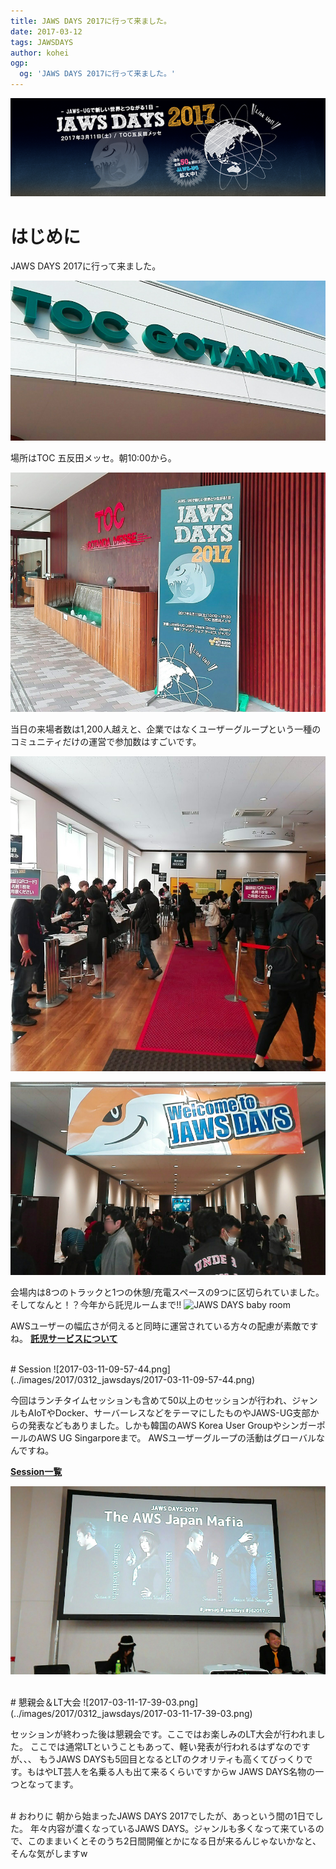 ```yaml
---
title: JAWS DAYS 2017に行って来ました。
date: 2017-03-12
tags: JAWSDAYS
author: kohei
ogp:
  og: 'JAWS DAYS 2017に行って来ました。'
---
```


![JAWS DAYS 2017](../images/2017/0312_jawsdays/2017-03-12-20-26-48.png)

# はじめに
JAWS DAYS 2017に行って来ました。

![2017-03-11-09-54-42.png](../images/2017/0312_jawsdays/2017-03-11-09-54-42.png)

場所はTOC 五反田メッセ。朝10:00から。

![2017-03-11-09-54-51.png](../images/2017/0312_jawsdays/2017-03-11-09-54-51.png)

当日の来場者数は1,200人越えと、企業ではなくユーザーグループという一種のコミュニティだけの運営で参加数はすごいです。

![2017-03-11-09-55-04.jpg](../images/2017/0312_jawsdays/2017-03-11-09-55-04.jpg)

![2017-03-11-09-55-58.png](../images/2017/0312_jawsdays/2017-03-11-09-55-58.png)

会場内は8つのトラックと1つの休憩/充電スペースの9つに区切られていました。
そしてなんと！？今年から託児ルームまで!!
![JAWS DAYS baby room](http://jawsdays2017.jaws-ug.jp/wp-content/uploads/2016/12/b505c875e24b8836e42e62a46d85530d.png)

AWSユーザーの幅広さが伺えると同時に運営されている方々の配慮が素敵ですね。
[**託児サービスについて**](http://jawsdays2017.jaws-ug.jp/about/childcare-service/)

<br>
# Session
![2017-03-11-09-57-44.png](../images/2017/0312_jawsdays/2017-03-11-09-57-44.png)

今回はランチタイムセッションも含めて50以上のセッションが行われ、ジャンルもAIoTやDocker、サーバーレスなどをテーマにしたものやJAWS-UG支部からの発表などもありました。しかも韓国のAWS Korea User GroupやシンガーポールのAWS UG Singarporeまで。
AWSユーザーグループの活動はグローバルなんですね。

[**Session一覧**](http://jawsdays2017.jaws-ug.jp/session/)

![2017-03-11-15-58-11.png](../images/2017/0312_jawsdays/2017-03-11-15-58-11.png)

<br>
# 懇親会＆LT大会
![2017-03-11-17-39-03.png](../images/2017/0312_jawsdays/2017-03-11-17-39-03.png)

セッションが終わった後は懇親会です。ここではお楽しみのLT大会が行われました。
ここでは通常LTということもあって、軽い発表が行われるはずなのですが、、、
もうJAWS DAYSも5回目となるとLTのクオリティも高くてびっくりです。もはやLT芸人を名乗る人も出て来るくらいですからw
JAWS DAYS名物の一つとなってます。

<br>
# おわりに
朝から始まったJAWS DAYS 2017でしたが、あっという間の1日でした。
年々内容が濃くなっているJAWS DAYS。ジャンルも多くなって来ているので、このままいくとそのうち2日間開催とかになる日が来るんじゃないかなと、そんな気がしますw

